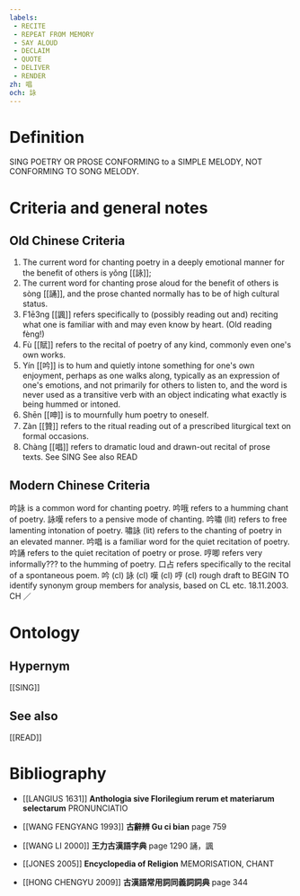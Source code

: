 ```yaml
---
labels: 
 - RECITE
 - REPEAT FROM MEMORY
 - SAY ALOUD
 - DECLAIM
 - QUOTE
 - DELIVER
 - RENDER
zh: 唱
och: 詠
---
```


# Definition
SING POETRY OR PROSE CONFORMING to a SIMPLE MELODY, NOT CONFORMING TO SONG MELODY.
# Criteria and general notes
## Old Chinese Criteria
1. The current word for chanting poetry in a deeply emotional manner for the benefit of others is yǒng [[詠]];
2. The current word for chanting prose aloud for the benefit of others is sòng [[誦]], and the prose chanted normally has to be of high cultural status.
3. F1ē3ng [[諷]] refers specifically to (possibly reading out and) reciting what one is familiar with and may even know by heart. (Old reading fèng!)
4. Fù [[賦]] refers to the recital of poetry of any kind, commonly even one's own works.
5. Yín [[吟]] is to hum and quietly intone something for one's own enjoyment, perhaps as one walks along, typically as an expression of one's emotions, and not primarily for others to listen to, and the word is never used as a transitive verb with an object indicating what exactly is being hummed or intoned.
6. Shēn [[呻]] is to mournfully hum poetry to oneself.
7. Zàn [[贊]] refers to the ritual reading out of a prescribed liturgical text on formal occasions.
8. Chàng [[唱]] refers to dramatic loud and drawn-out recital of prose texts. See SING
See also READ
## Modern Chinese Criteria
吟詠 is a common word for chanting poetry.
吟哦 refers to a humming chant of poetry.
詠嘆 refers to a pensive mode of chanting.
吟嘯 (lit) refers to free lamenting intonation of poetry.
嘯詠 (lit) refers to the chanting of poetry in an elevated manner.
吟唱 is a familiar word for the quiet recitation of poetry.
吟誦 refers to the quiet recitation of poetry or prose.
哼唧 refers very informally??? to the humming of poetry.
口占 refers specifically to the recital of a spontaneous poem.
吟 (cl)
詠 (cl)
嘆 (cl)
哼 (cl)
rough draft to BEGIN TO identify synonym group members for analysis, based on CL etc. 18.11.2003. CH ／
# Ontology

## Hypernym
[[SING]]
## See also
[[READ]]
# Bibliography
- [[LANGIUS 1631]]
**Anthologia sive Florilegium rerum et materiarum selectarum** 
PRONUNCIATIO
- [[WANG FENGYANG 1993]]
**古辭辨 Gu ci bian** page 759

- [[WANG LI 2000]]
**王力古漢語字典** page 1290
誦，諷
- [[JONES 2005]]
**Encyclopedia of Religion** 
MEMORISATION, CHANT
- [[HONG CHENGYU 2009]]
**古漢語常用詞同義詞詞典** page 344
